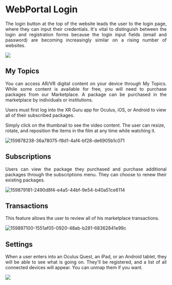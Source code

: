 # WebPortal Login

<p align="justify"> The login button at the top of the website leads the user to the login page, where they can input their credentials. It's vital to distinguish between the login and registration forms because the login input fields (email and password) are becoming increasingly similar on a rising number of websites.</p>
 <img src="https://user-images.githubusercontent.com/105265661/167817197-98e76f1a-6ac1-423c-9e0a-7a626ef97087.png">
 

## My Topics
<p align="justify">
You can access AR/VR digital content on your device through My Topics. While some content is available for free, you will need to purchase packages from our Marketplace. A package can be purchased in the marketplace by individuals or institutions.

Users must first log into the XR Guru app for Oculus, iOS, or Android to view all of their subscribed packages.

Simply click on the thumbnail to see the video content. The user can resize, rotate, and reposition the items in the film at any time while watching it.
</p>

![159878238-36a78075-f8d1-4af4-bf28-de6905b1c071](https://user-images.githubusercontent.com/105265661/167817319-191aa3ab-e3d4-4ce8-b141-c870f874e98b.png)

 
## Subscriptions
<p align="justify">
Users can view the package they purchased and purchase additional packages through the subscriptions menu. They can choose to renew their existing packages.
</p>
 
 
 ![159879181-2490d8f4-e4a5-44bf-9e54-b40a51ce6114](https://user-images.githubusercontent.com/105265661/167818461-319ace66-6fd1-44f4-b21d-7c6774db8827.png)


## Transactions

This feature allows the user to review all of his marketplace transactions.
 
 
 ![159897100-1551af05-0920-48ab-b281-68362841e99c](https://user-images.githubusercontent.com/105265661/167819054-a2a0d7b3-09bb-4450-9367-55cff2f16044.png)



## Settings
<p align="justify">
When a user enters into an Oculus Quest, an iPad, or an Android tablet, they will be able to see what is going on. They'll be registered, and a list of all connected devices will appear. You can unmap them if you want.
</p>
 <img src="https://user-images.githubusercontent.com/105265661/167820025-616b410a-2872-4856-aa12-b7cae403caba.png">


 

